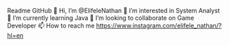 Readme GitHub
👋 Hi, I’m @ElifeleNathan
👀 I’m interested in System Analyst
🌱 I’m currently learning Java
💞️ I’m looking to collaborate on Game Developer
📫 How to reach me https://www.instagram.com/elifele_nathan/?hl=en
